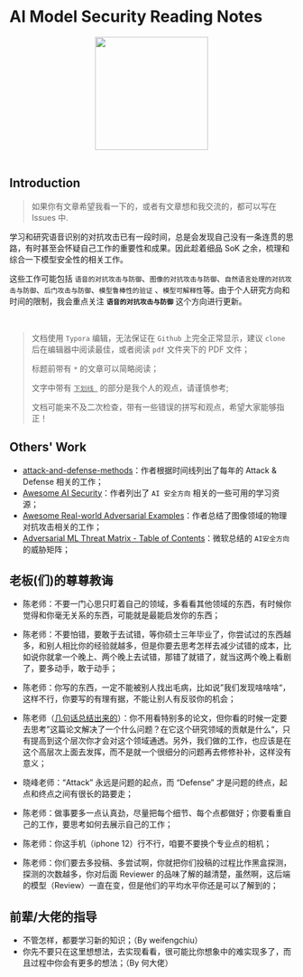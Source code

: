# AI Model Security Reading Notes

<div align="center"><img src="pictures/840ad2d34eef686053fecac7eb743e1.jpg" height="200"/></div>

<br/>

## Introduction

> 如果你有文章希望我看一下的，或者有文章想和我交流的，都可以写在 Issues 中.

学习和研究语音识别的对抗攻击已有一段时间，总是会发现自己没有一条连贯的思路，有时甚至会怀疑自己工作的重要性和成果。因此趁着细品 SoK 之余，梳理和综合一下模型安全性的相关工作。

这些工作可能包括 `语音的对抗攻击与防御`、`图像的对抗攻击与防御`、`自然语言处理的对抗攻击与防御`、`后门攻击与防御`、`模型鲁棒性的验证` 、`模型可解释性`等。由于个人研究方向和时间的限制，我会重点关注 <b>`语音的对抗攻击与防御`</b> 这个方向进行更新。

<br/>

> 文档使用 `Typora` 编辑，无法保证在 `Github` 上完全正常显示，建议 `clone` 后在编辑器中阅读最佳，或者阅读 `pdf` 文件夹下的 PDF 文件；
>
> 标题前带有 `*` 的文章可以简略阅读；
>
> 文字中带有 <u>`下划线 `</u> 的部分是我个人的观点，请谨慎参考;
>
> 文档可能来不及二次检查，带有一些错误的拼写和观点，希望大家能够指正！



## Others' Work

- [attack-and-defense-methods](https://github.com/tao-bai/attack-and-defense-methods)：作者根据时间线列出了每年的 Attack & Defense 相关的工作；
- [Awesome AI Security](https://github.com/DeepSpaceHarbor/Awesome-AI-Security)：作者列出了 `AI 安全方向` 相关的一些可用的学习资源；
- [Awesome Real-world Adversarial Examples](https://github.com/lionelmessi6410/awesome-real-world-adversarial-examples)：作者总结了图像领域的物理对抗攻击相关的工作；
- [Adversarial ML Threat Matrix - Table of Contents](https://github.com/mitre/advmlthreatmatrix)：微软总结的 `AI安全方向` 的威胁矩阵；



## 老板(们)的尊尊教诲

- 陈老师：不要一门心思只盯着自己的领域，多看看其他领域的东西，有时候你觉得和你毫无关系的东西，可能就是最能启发你的东西；

- 陈老师：不要怕错，要敢于去试错，等你硕士三年毕业了，你尝试过的东西越多，和别人相比你的经验就越多，但是你要去思考怎样去减少试错的成本，比如说你就拿一个晚上、两个晚上去试错，那错了就错了，就当这两个晚上看剧了，要多动手，敢于动手；

- 陈老师：你写的东西，一定不能被别人找出毛病，比如说”我们发现啥啥啥“，这样不行，你要写的有理有据，不能让别人有反驳你的机会；

- 陈老师（<u>几句话总结出来的</u>）：你不用看特别多的论文，但你看的时候一定要去思考”这篇论文解决了一个什么问题？在它这个研究领域的贡献是什么“，只有提高到这个层次你才会对这个领域通透。另外，我们做的工作，也应该是在这个高层次上面去发挥，而不是就一个很细分的问题再去修修补补，这样没有意义；

- 晓峰老师：“Attack” 永远是问题的起点，而 “Defense” 才是问题的终点，起点和终点之间有很长的路要走；

- 陈老师：做事要多一点认真劲，尽量把每个细节、每个点都做好；你要看重自己的工作，要思考如何去展示自己的工作；

- 陈老师：你这手机（iphone 12）行不行，咱要不要换个专业点的相机；

- 陈老师：你们要去多投稿、多尝试啊，你就把你们投稿的过程比作黑盒探测，探测的次数越多，你对后面 Reviewer 的品味了解的越清楚，虽然啊，这后端的模型（Review）一直在变，但是他们的平均水平你还是可以了解到的；

  

## 前辈/大佬的指导

- 不管怎样，都要学习新的知识；（By weifengchiu）
- 你先不要只在这里想想法，去实现看看，很可能比你想象中的难实现多了，而且过程中你会有更多的想法；（By 何大佬）
